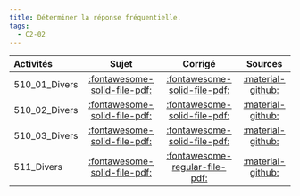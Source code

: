 ```yaml
---
title: Déterminer la réponse fréquentielle. 
tags:
  - C2-02
---
```

[comment]: <> (Généré automatiquement par make_all_activitess.py, creation_fichiers_activites)

| Activités | Sujet | Corrigé | Sources  | 
| :-------------- | :---: | :-----: | :------: | 
| 510_01_Divers | [:fontawesome-solid-file-pdf:](http://xpessoles-cpge.fr/pdf/G2_01_510_01_Divers_Sujet.pdf) | [:fontawesome-solid-file-pdf:](http://xpessoles-cpge.fr/pdf/G2_01_510_01_Divers_Corrige.pdf) |[:material-github:](https://github.com/xpessoles/ExercicesCompetences/tree/main/C2_MettreEnOeuvreDemarche/C2_02_DiagrammeBode/510_01_Divers) |  
| 510_02_Divers | [:fontawesome-solid-file-pdf:](http://xpessoles-cpge.fr/pdf/G2_01_510_02_Divers_Sujet.pdf) | [:fontawesome-solid-file-pdf:](http://xpessoles-cpge.fr/pdf/G2_01_510_02_Divers_Corrige.pdf) |[:material-github:](https://github.com/xpessoles/ExercicesCompetences/tree/main/C2_MettreEnOeuvreDemarche/C2_02_DiagrammeBode/510_02_Divers) |  
| 510_03_Divers | [:fontawesome-solid-file-pdf:](http://xpessoles-cpge.fr/pdf/G2_01_510_03_Divers_Sujet.pdf) | [:fontawesome-solid-file-pdf:](http://xpessoles-cpge.fr/pdf/G2_01_510_03_Divers_Corrige.pdf) |[:material-github:](https://github.com/xpessoles/ExercicesCompetences/tree/main/C2_MettreEnOeuvreDemarche/C2_02_DiagrammeBode/510_03_Divers) |  
| 511_Divers | [:fontawesome-solid-file-pdf:](http://xpessoles-cpge.fr/pdf/G2_01_511_Divers_Sujet.pdf) | [:fontawesome-regular-file-pdf:](http://xpessoles-cpge.fr/pdf/G2_01_511_Divers_Corrige.pdf) | [:material-github:](https://github.com/xpessoles/ExercicesCompetences/tree/main/C2_MettreEnOeuvreDemarche/C2_02_DiagrammeBode/511_Divers) |  

